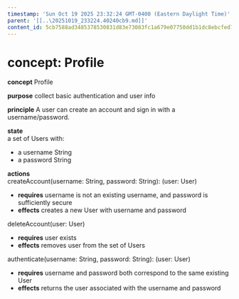 ```yaml
---
timestamp: 'Sun Oct 19 2025 23:32:24 GMT-0400 (Eastern Daylight Time)'
parent: '[[..\20251019_233224.40240cb9.md]]'
content_id: 5cb7588ad3485378530831d83e73083fc1a679e07750dd1b1dc8ebcfed76d04a
---
```


# concept: Profile

**concept** Profile

**purpose** collect basic authentication and user info

**principle** A user can create an account and sign in with a username/password.

**state**\
a set of Users with:

* a username String
* a password String

**actions**\
createAccount(username: String, password: String): (user: User)

* **requires** username is not an existing username, and password is sufficiently secure
* **effects** creates a new User with username and password

deleteAccount(user: User)

* **requires** user exists
* **effects** removes user from the set of Users

authenticate(username: String, password: String): (user: User)

* **requires** username and password both correspond to the same existing User
* **effects** returns the user associated with the username and password
